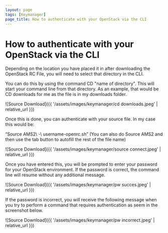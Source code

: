 ```yaml
---
layout: page
tags: [Keymanager]
page_title: How to authenticate with your OpenStack via the CLI
---
```


# How to authenticate with your OpenStack via the CLI

Depending on the location you have placed it in after downloading the OpenStack RC File, you will need to select that directory in the CLI.

You can do this by using the command CD "name of directory". This will start your command line from that directory.
As an example, that would be CD downloads for me as the file is in my downloads folder.

![Source Download]({{ '/assets/images/keymanager/cd downloads.jpeg' | relative_url }})

Once this is done, you can authenticate with your source file.
In my case this would be:

“Source AMS2\ -\ username-openrc.sh”
(You can also do Source AMS2 and then use the tab button to autofill the rest of the file name)

![Source Download]({{ '/assets/images/keymanager/source connect.jpeg' | relative_url }})

Once you have entered this, you will be prompted to enter your password for your OpenStack environment.
If the password is correct, the command line will resume without any additional message.

![Source Download]({{ '/assets/images/keymanager/pw succes.jpeg' | relative_url }})

If the password is incorrect, you will receive the following message when you try to perform a command that requires authentication as seem in the screenshot below.

![Source Download]({{ '/assets/images/keymanager/pw incorrect.jpeg' | relative_url }})
